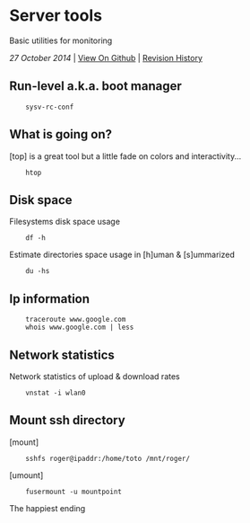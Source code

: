 <h1 class="header">Server tools</h1>

Basic utilities for monitoring

*27 October 2014* | [View On Github](https://github.com/sevaivanov/kedfilms/blob/master/frontend/static/frontend/md/quick-tips/server-tools.md#server-tools) | [Revision History](https://github.com/sevaivanov/kedfilms/commits/master/frontend/static/frontend/md/quick-tips/server-tools.md)

## Run-level a.k.a. boot manager

		sysv-rc-conf


## What is going on?

[top] is a great tool but a little fade on colors and interactivity...

		htop


## Disk space

Filesystems disk space usage

		df -h

Estimate directories space usage in [h]uman & [s]ummarized

		du -hs


## Ip information

		traceroute www.google.com
		whois www.google.com | less


## Network statistics

Network statistics of upload & download rates

		vnstat -i wlan0


## Mount ssh directory

[mount]

		sshfs roger@ipaddr:/home/toto /mnt/roger/

[umount]

		fusermount -u mountpoint

<p class="footer">The happiest ending</p>